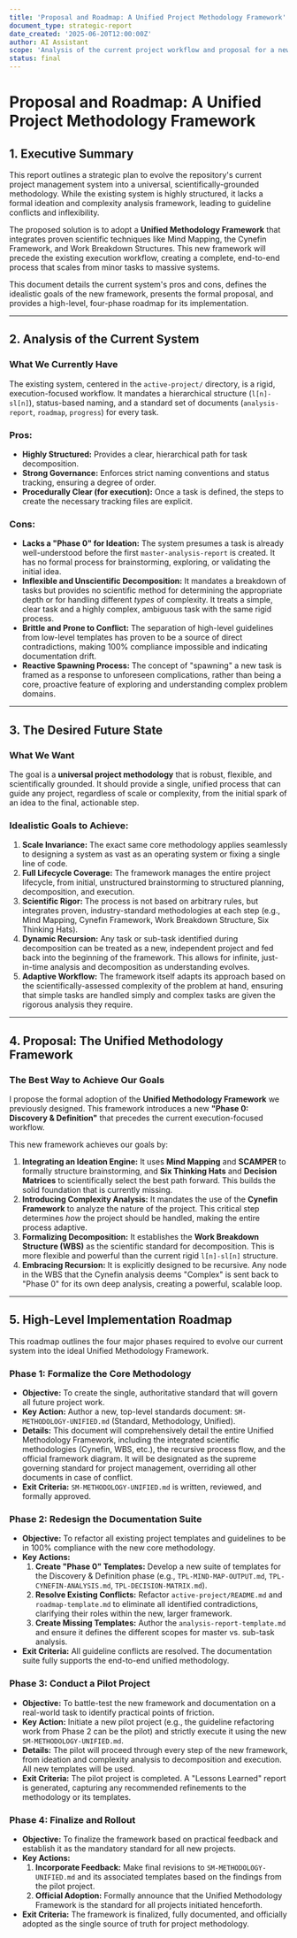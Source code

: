 ```yaml
---
title: 'Proposal and Roadmap: A Unified Project Methodology Framework'
document_type: strategic-report
date_created: '2025-06-20T12:00:00Z'
author: AI Assistant
scope: 'Analysis of the current project workflow and proposal for a new, universal methodology'
status: final
---
```


# Proposal and Roadmap: A Unified Project Methodology Framework

## 1. Executive Summary

This report outlines a strategic plan to evolve the repository's current project management system into a universal, scientifically-grounded methodology. While the existing system is highly structured, it lacks a formal ideation and complexity analysis framework, leading to guideline conflicts and inflexibility.

The proposed solution is to adopt a **Unified Methodology Framework** that integrates proven scientific techniques like Mind Mapping, the Cynefin Framework, and Work Breakdown Structures. This new framework will precede the existing execution workflow, creating a complete, end-to-end process that scales from minor tasks to massive systems.

This document details the current system's pros and cons, defines the idealistic goals of the new framework, presents the formal proposal, and provides a high-level, four-phase roadmap for its implementation.

---

## 2. Analysis of the Current System

### What We Currently Have

The existing system, centered in the `active-project/` directory, is a rigid, execution-focused workflow. It mandates a hierarchical structure (`l[n]-sl[n]`), status-based naming, and a standard set of documents (`analysis-report`, `roadmap`, `progress`) for every task.

### **Pros:**
*   **Highly Structured:** Provides a clear, hierarchical path for task decomposition.
*   **Strong Governance:** Enforces strict naming conventions and status tracking, ensuring a degree of order.
*   **Procedurally Clear (for execution):** Once a task is defined, the steps to create the necessary tracking files are explicit.

### **Cons:**
*   **Lacks a "Phase 0" for Ideation:** The system presumes a task is already well-understood before the first `master-analysis-report` is created. It has no formal process for brainstorming, exploring, or validating the initial idea.
*   **Inflexible and Unscientific Decomposition:** It mandates a breakdown of tasks but provides no scientific method for determining the appropriate depth or for handling different *types* of complexity. It treats a simple, clear task and a highly complex, ambiguous task with the same rigid process.
*   **Brittle and Prone to Conflict:** The separation of high-level guidelines from low-level templates has proven to be a source of direct contradictions, making 100% compliance impossible and indicating documentation drift.
*   **Reactive Spawning Process:** The concept of "spawning" a new task is framed as a response to unforeseen complications, rather than being a core, proactive feature of exploring and understanding complex problem domains.

---

## 3. The Desired Future State

### What We Want

The goal is a **universal project methodology** that is robust, flexible, and scientifically grounded. It should provide a single, unified process that can guide any project, regardless of scale or complexity, from the initial spark of an idea to the final, actionable step.

### Idealistic Goals to Achieve:
1.  **Scale Invariance:** The exact same core methodology applies seamlessly to designing a system as vast as an operating system or fixing a single line of code.
2.  **Full Lifecycle Coverage:** The framework manages the entire project lifecycle, from initial, unstructured brainstorming to structured planning, decomposition, and execution.
3.  **Scientific Rigor:** The process is not based on arbitrary rules, but integrates proven, industry-standard methodologies at each step (e.g., Mind Mapping, Cynefin Framework, Work Breakdown Structure, Six Thinking Hats).
4.  **Dynamic Recursion:** Any task or sub-task identified during decomposition can be treated as a new, independent project and fed back into the beginning of the framework. This allows for infinite, just-in-time analysis and decomposition as understanding evolves.
5.  **Adaptive Workflow:** The framework itself adapts its approach based on the scientifically-assessed complexity of the problem at hand, ensuring that simple tasks are handled simply and complex tasks are given the rigorous analysis they require.

---

## 4. Proposal: The Unified Methodology Framework

### The Best Way to Achieve Our Goals

I propose the formal adoption of the **Unified Methodology Framework** we previously designed. This framework introduces a new **"Phase 0: Discovery & Definition"** that precedes the current execution-focused workflow.

This new framework achieves our goals by:
1.  **Integrating an Ideation Engine:** It uses **Mind Mapping** and **SCAMPER** to formally structure brainstorming, and **Six Thinking Hats** and **Decision Matrices** to scientifically select the best path forward. This builds the solid foundation that is currently missing.
2.  **Introducing Complexity Analysis:** It mandates the use of the **Cynefin Framework** to analyze the nature of the project. This critical step determines *how* the project should be handled, making the entire process adaptive.
3.  **Formalizing Decomposition:** It establishes the **Work Breakdown Structure (WBS)** as the scientific standard for decomposition. This is more flexible and powerful than the current rigid `l[n]-sl[n]` structure.
4.  **Embracing Recursion:** It is explicitly designed to be recursive. Any node in the WBS that the Cynefin analysis deems "Complex" is sent back to "Phase 0" for its own deep analysis, creating a powerful, scalable loop.

---

## 5. High-Level Implementation Roadmap

This roadmap outlines the four major phases required to evolve our current system into the ideal Unified Methodology Framework.

### Phase 1: Formalize the Core Methodology
*   **Objective:** To create the single, authoritative standard that will govern all future project work.
*   **Key Action:** Author a new, top-level standards document: `SM-METHODOLOGY-UNIFIED.md` (Standard, Methodology, Unified).
*   **Details:** This document will comprehensively detail the entire Unified Methodology Framework, including the integrated scientific methodologies (Cynefin, WBS, etc.), the recursive process flow, and the official framework diagram. It will be designated as the supreme governing standard for project management, overriding all other documents in case of conflict.
*   **Exit Criteria:** `SM-METHODOLOGY-UNIFIED.md` is written, reviewed, and formally approved.

### Phase 2: Redesign the Documentation Suite
*   **Objective:** To refactor all existing project templates and guidelines to be in 100% compliance with the new core methodology.
*   **Key Actions:**
    1.  **Create "Phase 0" Templates:** Develop a new suite of templates for the Discovery & Definition phase (e.g., `TPL-MIND-MAP-OUTPUT.md`, `TPL-CYNEFIN-ANALYSIS.md`, `TPL-DECISION-MATRIX.md`).
    2.  **Resolve Existing Conflicts:** Refactor `active-project/README.md` and `roadmap-template.md` to eliminate all identified contradictions, clarifying their roles within the new, larger framework.
    3.  **Create Missing Templates:** Author the `analysis-report-template.md` and ensure it defines the different scopes for master vs. sub-task analysis.
*   **Exit Criteria:** All guideline conflicts are resolved. The documentation suite fully supports the end-to-end unified methodology.

### Phase 3: Conduct a Pilot Project
*   **Objective:** To battle-test the new framework and documentation on a real-world task to identify practical points of friction.
*   **Key Action:** Initiate a new pilot project (e.g., the guideline refactoring work from Phase 2 can be the pilot) and strictly execute it using the new `SM-METHODOLOGY-UNIFIED.md`.
*   **Details:** The pilot will proceed through every step of the new framework, from ideation and complexity analysis to decomposition and execution. All new templates will be used.
*   **Exit Criteria:** The pilot project is completed. A "Lessons Learned" report is generated, capturing any recommended refinements to the methodology or its templates.

### Phase 4: Finalize and Rollout
*   **Objective:** To finalize the framework based on practical feedback and establish it as the mandatory standard for all new projects.
*   **Key Actions:**
    1.  **Incorporate Feedback:** Make final revisions to `SM-METHODOLOGY-UNIFIED.md` and its associated templates based on the findings from the pilot project.
    2.  **Official Adoption:** Formally announce that the Unified Methodology Framework is the standard for all projects initiated henceforth.
*   **Exit Criteria:** The framework is finalized, fully documented, and officially adopted as the single source of truth for project methodology. 